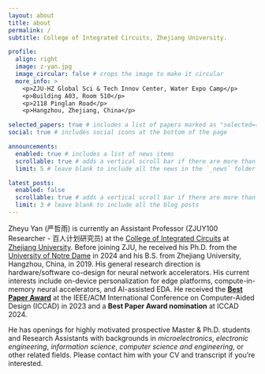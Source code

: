 ```yaml
---
layout: about
title: about
permalink: /
subtitle: College of Integrated Circuits, Zhejiang University.

profile:
  align: right
  image: z-yan.jpg
  image_circular: false # crops the image to make it circular
  more_info: >
    <p>ZJU-HZ Global Sci & Tech Innov Center, Water Expo Camp</p>
    <p>Building A03, Room 510</p>
    <p>2118 Pinglan Road</p>
    <p>Hangzhou, Zhejiang, China</p>

selected_papers: true # includes a list of papers marked as "selected={true}"
social: true # includes social icons at the bottom of the page

announcements:
  enabled: true # includes a list of news items
  scrollable: true # adds a vertical scroll bar if there are more than 3 news items
  limit: 5 # leave blank to include all the news in the `_news` folder

latest_posts:
  enabled: false
  scrollable: true # adds a vertical scroll bar if there are more than 3 new posts items
  limit: 3 # leave blank to include all the blog posts
---
```


Zheyu Yan (严哲雨) is currently an Assistant Professor (ZJUY100 Researcher - 百人计划研究员) at the [College of Integrated Circuits](https://ic.zju.edu.cn/) at [Zhejiang University](https://www.zju.edu.cn/english/). Before joining ZJU, he received his Ph.D. from the [University of Notre Dame](https://www.nd.edu/) in 2024 and his B.S. from Zhejiang University, Hangzhou, China, in 2019. His general research direction is hardware/software co-design for neural network accelerators. His current interests include on-device personalization for edge platforms, compute-in-memory neural accelerators, and AI-assisted EDA. He received the [**Best Paper Award**](https://2023.iccad.com/award-winners/iccad-2023-award-winners) at the IEEE/ACM International Conference on Computer-Aided Design (ICCAD) in 2023 and a **Best Paper Award nomination** at ICCAD 2024.

He has openings for highly motivated prospective Master & Ph.D. students and Research Assistants with backgrounds in *microelectronics*, *electronic engineering*, *information science*, *computer science and engineering*, or other related fields. Please contact him with your CV and transcript if you’re interested.
